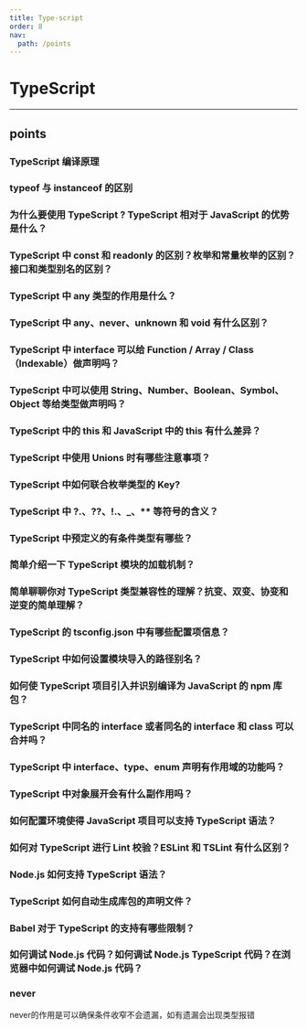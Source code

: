 ```yaml
---
title: Type-script
order: 8
nav:
  path: /points
---
```


# TypeScript

---

## points

### TypeScript 编译原理

### typeof 与 instanceof 的区别

### 为什么要使用 TypeScript ? TypeScript 相对于 JavaScript 的优势是什么？

### TypeScript 中 const 和 readonly 的区别？枚举和常量枚举的区别？接口和类型别名的区别？

### TypeScript 中 any 类型的作用是什么？

### TypeScript 中 any、never、unknown 和 void 有什么区别？

### TypeScript 中 interface 可以给 Function / Array / Class（Indexable）做声明吗？

### TypeScript 中可以使用 String、Number、Boolean、Symbol、Object 等给类型做声明吗？

### TypeScript 中的 this 和 JavaScript 中的 this 有什么差异？

### TypeScript 中使用 Unions 时有哪些注意事项？

### TypeScript 中如何联合枚举类型的 Key?

### TypeScript 中 ?.、??、!.、\_、\*\* 等符号的含义？

### TypeScript 中预定义的有条件类型有哪些？

### 简单介绍一下 TypeScript 模块的加载机制？

### 简单聊聊你对 TypeScript 类型兼容性的理解？抗变、双变、协变和逆变的简单理解？

### TypeScript 的 tsconfig.json 中有哪些配置项信息？

### TypeScript 中如何设置模块导入的路径别名？

### 如何使 TypeScript 项目引入并识别编译为 JavaScript 的 npm 库包？

### TypeScript 中同名的 interface 或者同名的 interface 和 class 可以合并吗？

### TypeScript 中 interface、type、enum 声明有作用域的功能吗？

### TypeScript 中对象展开会有什么副作用吗？

### 如何配置环境使得 JavaScript 项目可以支持 TypeScript 语法？

### 如何对 TypeScript 进行 Lint 校验？ESLint 和 TSLint 有什么区别？

### Node.js 如何支持 TypeScript 语法？

### TypeScript 如何自动生成库包的声明文件？

### Babel 对于 TypeScript 的支持有哪些限制？

### 如何调试 Node.js 代码？如何调试 Node.js TypeScript 代码？在浏览器中如何调试 Node.js 代码？

### never

never的作用是可以确保条件收窄不会遗漏，如有遗漏会出现类型报错
